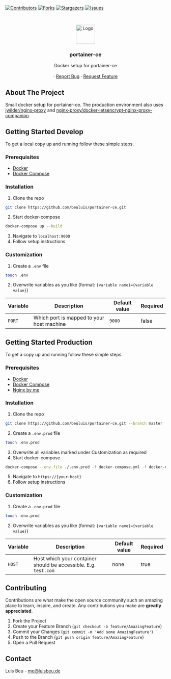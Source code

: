[![Contributors][contributors-shield]][contributors-url]
[![Forks][forks-shield]][forks-url]
[![Stargazers][stars-shield]][stars-url]
[![Issues][issues-shield]][issues-url]


<!-- PROJECT LOGO -->
<br />
<p align="center">
  <img src="https://raw.githubusercontent.com/portainer/portainer/develop/app/assets/images/logo_alt.png" alt="Logo" height="60">

  <h3 align="center">portainer-ce</h3>

  <p align="center">
    Docker setup for portainer-ce
    <br />
    <br />
    ·
    <a href="https://github.com/beuluis/portainer-ce/issues">Report Bug</a>
    ·
    <a href="https://github.com/beuluis/portainer-ce/issues">Request Feature</a>
  </p>
</p>

<!-- ABOUT THE PROJECT -->
## About The Project

Small docker setup for portainer-ce. The production environment also uses [jwilder/nginx-proxy](https://github.com/nginx-proxy/nginx-proxy) and [nginx-proxy/docker-letsencrypt-nginx-proxy-companion](https://github.com/nginx-proxy/docker-letsencrypt-nginx-proxy-companion).

<!-- GETTING STARTED -->
## Getting Started Develop

To get a local copy up and running follow these simple steps.

### Prerequisites

* [Docker](https://docs.docker.com/get-docker/)
* [Docker Compose](https://docs.docker.com/compose/install/)

### Installation

1. Clone the repo
```sh
git clone https://github.com/beuluis/portainer-ce.git
```
2. Start docker-compose
```sh
docker-compose up --build
```
3. Navigate to `localhost:9000`
4. Follow setup instructions

### Customization

1. Create a `.env` file
```sh
touch .env
```
2. Overwrite variables as you like (format: `{variable name}={variable value}`)

| Variable | Description | Default value | Required |
| --- | --- | --- | --- |
| `PORT` | Which port is mapped to your host machine | `9000` | false |

## Getting Started Production

To get a copy up and running follow these simple steps.

### Prerequisites

* [Docker](https://docs.docker.com/get-docker/)
* [Docker Compose](https://docs.docker.com/compose/install/)
* [Nginx by me](https://github.com/beuluis/nginx)

### Installation

1. Clone the repo
```sh
git clone https://github.com/beuluis/portainer-ce.git --branch master
```
2. Create a `.env.prod` file
```sh
touch .env.prod
```
3. Overwrite all variables marked under Customization as required
4. Start docker-compose
```sh
docker-compose --env-file ./.env.prod -f docker-compose.yml -f docker-compose.production.yml up -d
```
5. Navigate to `https://{your-host}`
6. Follow setup instructions

### Customization

1. Create a `.env.prod` file
```sh
touch .env.prod
```
2. Overwrite variables as you like (format: `{variable name}={variable value}`)

| Variable | Description | Default value | Required |
| --- | --- | --- | --- |
| `HOST` | Host which your container should be accessible. E.g. `test.com` | none | true |

<!-- CONTRIBUTING -->
## Contributing

Contributions are what make the open source community such an amazing place to learn, inspire, and create. Any contributions you make are **greatly appreciated**.

1. Fork the Project
2. Create your Feature Branch (`git checkout -b feature/AmazingFeature`)
3. Commit your Changes (`git commit -m 'Add some AmazingFeature'`)
4. Push to the Branch (`git push origin feature/AmazingFeature`)
5. Open a Pull Request


<!-- CONTACT -->
## Contact

Luis Beu - me@luisbeu.de


<!-- MARKDOWN LINKS & IMAGES -->
<!-- https://www.markdownguide.org/basic-syntax/#reference-style-links -->
[contributors-shield]: https://img.shields.io/github/contributors/beuluis/portainer-ce.svg?style=flat-square
[contributors-url]: https://github.com/beuluis/portainer-ce/graphs/contributors
[forks-shield]: https://img.shields.io/github/forks/beuluis/portainer-ce.svg?style=flat-square
[forks-url]: https://github.com/beuluis/portainer-ce/network/members
[stars-shield]: https://img.shields.io/github/stars/beuluis/portainer-ce.svg?style=flat-square
[stars-url]: https://github.com/beuluis/portainer-ce/stargazers
[issues-shield]: https://img.shields.io/github/issues/beuluis/portainer-ce.svg?style=flat-square
[issues-url]: https://github.com/beuluis/portainer-ce/issues
[license-shield]: https://img.shields.io/github/license/beuluis/portainer-ce.svg?style=flat-square
